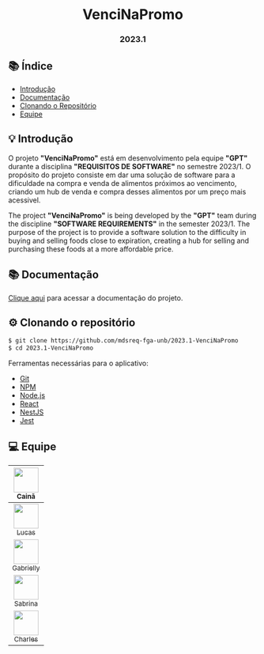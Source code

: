 <h1 align="center"> VenciNaPromo </h1>
<h3 align="center"> 2023.1 </h3>

<p align="center">
<!-- badge com status do projeto, deixe comentado ate o comeco do codigo e testes--->
<!-- <img src="http://img.shields.io/static/v1?label=STATUS&message=COMPLETE UP&color=RED&style=for-the-badge"/> --->
</p>

## 📚 Índice 

* [Introdução](#introduction)
* [Documentação](#documentation)
* [Clonando o Repositório](#cloning)
* [Equipe](#team)


## 💡 Introdução <a name="introduction"></a>

O projeto **"VenciNaPromo"** está em desenvolvimento pela equipe **"GPT"** durante a disciplina **"REQUISITOS DE SOFTWARE"** no semestre 2023/1. O propósito do projeto consiste em dar uma solução de software para a dificuldade na compra e venda de alimentos próximos ao vencimento, criando um hub de venda e compra desses alimentos por um preço mais acessivel.

The project **"VenciNaPromo"** is being developed by the **"GPT"** team during the discipline **"SOFTWARE REQUIREMENTS"** in the semester 2023/1. The purpose of the project is to provide a software solution to the difficulty in buying and selling foods close to expiration, creating a hub for selling and purchasing these foods at a more affordable price.


## 📚 Documentação <a name="documentation"></a>

[Clique aqui](https://mdsreq-fga-unb.github.io/2023.1-VenciNaPromo) para acessar a documentação do projeto. 


## ⚙️ Clonando o repositório <a name="cloning"></a>
```bash
$ git clone https://github.com/mdsreq-fga-unb/2023.1-VenciNaPromo
$ cd 2023.1-VenciNaPromo
```

Ferramentas necessárias para o aplicativo:

* [Git](https://git-scm.com/)
* [NPM](https://www.npmjs.com/)
* [Node.js](https://nodejs.org/)
* [React](https://react.dev/)
* [NestJS](https://nestjs.com/)
* [Jest](https://jestjs.io/)



## 💻 Equipe <a name="team"></a>

| [<img src="https://avatars.githubusercontent.com/u/49414401?v=4" width=50><br><sub>Cainã</sub>](https://github.com/freitasc) 
| :---: |
| [<img src="https://avatars.githubusercontent.com/u/70554439?v=4" width=50><br><sub>Lucas</sub>](https://github.com/Akaeboshi) | :---: |
| [<img src="https://avatars.githubusercontent.com/u/86726332?v=4" width=50><br><sub>Gabrielly</sub>](https://github.com/GabriellyAssuncao) | :---: |
| [<img src="https://avatars.githubusercontent.com/u/86732411?v=4" width=50><br><sub>Sabrina</sub>](https://github.com/sabrinaberno) | :---: |
| [<img src="https://avatars.githubusercontent.com/u/75335915?v=4" width=50><br><sub>Charles</sub>](https://github.com/charles-serafim) | :---: |
